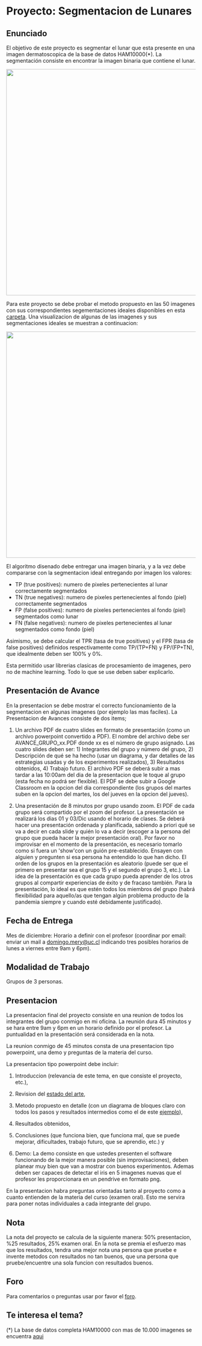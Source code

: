 # Proyecto: Segmentacion de Lunares

## Enunciado
El objetivo de este proyecto es segmentar el lunar que esta presente en una imagen dermatoscopica de la base de datos HAM10000(*). La segmentación consiste en encontrar la imagen binaria que contiene el lunar.

<img src="https://github.com/domingomery/imagenes/blob/master/proyecto/diagram.png" width="600">
          
Para este proyecto se debe probar el metodo propuesto en las 50 imagenes con sus correspondientes segementaciones ideales disponibles en esta [carpeta](https://github.com/domingomery/imagenes/tree/master/proyecto/images). Una visualizacion de algunas de las imagenes y sus segmentaciones ideales se muestran a continuacion:

<img src="https://github.com/domingomery/imagenes/blob/master/proyecto/examples.png" width="600">

El algoritmo disenado debe entregar una imagen binaria, y a la vez debe compararse con la segmentacion ideal entregando por imagen los valores:

* TP (true positives): numero de pixeles pertenecientes al lunar correctamente segmentados
* TN (true negatives): numero de pixeles pertenecientes al fondo (piel) correctamente segmentados
* FP (false positives): numero de pixeles pertenecientes al fondo (piel) segmentados como lunar
* FN (false negatives): numero de pixeles pertenecientes al lunar segmentados como fondo (piel)

Asimismo, se debe calcular el TPR (tasa de true positives) y el FPR (tasa de false positives) definidos respectivamente como TP/(TP+FN) y FP/(FP+TN), que idealmente deben ser 100% y 0%. 

Esta permitido usar librerias clasicas de procesamiento de imagenes, pero no de machine learning. Todo lo que se use deben saber explicarlo.

## Presentación de Avance

En la presentacion se debe mostrar el correcto funcionamiento de la segmentacion en algunas imagenes (por ejemplo las mas faciles). La Presentacion de Avances consiste de dos items;

1. Un archivo PDF de cuatro slides en formato de presentación (como un archivo powerpoint convertido a PDF). El nombre del archivo debe ser AVANCE_GRUPO_xx.PDF donde xx es el número de grupo asignado. Las cuatro slides deben ser: 1) Integrantes del grupo y número del grupo, 2) Descripción de qué se ha hecho (usar un diagrama, y dar detalles de las estrategias usadas y de los experimentos realizados), 3) Resultados obtenidos, 4) Trabajo futuro. El archivo PDF se deberá subir a mas tardar a las 10:00am del dia de la presentacion que le toque al grupo (esta fecha no podrá ser flexible). El PDF se debe subir a Google Classroom en la opcion del dia correspondiente (los grupos del martes suben en la opcion del martes, los del jueves en la opcion del jueves).

2. Una presentación de 8 minutos por grupo usando zoom. El PDF de cada grupo será compartido por el zoom del profesor. La presentación se realizará los dias 01 y 03/Dic usando el horario de clases. Se deberá hacer una presentación ordenada y planificada, sabiendo a priori qué se va a decir en cada slide y quién lo va a decir (escoger a la persona del grupo que pueda hacer la mejor presentación oral). Por favor no improvisar en el momento de la presentación, es necesario tomarlo como si fuera un 'show'con un guión pre-establecido. Ensayen con alguien y pregunten si esa persona ha entendido lo que han dicho. El orden de los grupos en la presentación es aleatorio (puede ser que el primero en presentar sea el grupo 15 y el segundo el grupo 3, etc.). La idea de la presentación es que cada grupo pueda aprender de los otros grupos al compartir experiencias de éxito y de fracaso también. Para la presentación, lo ideal es que estén todos los miembros del grupo (habrá flexibilidad para aquello/as que tengan algún problema producto de la pandemia siempre y cuando esté debidamente justificado).


## Fecha de Entrega
Mes de diciembre: Horario a definir con el profesor (coordinar por email: enviar un mail a domingo.mery@uc.cl indicando tres posibles horarios de lunes a viernes entre 9am y 6pm).

## Modalidad de Trabajo
Grupos de 3 personas.

## Presentacion
La presentacion  final del proyecto consiste en una reunion de todos los integrantes del grupo conmigo en mi oficina. La reunión dura 45 minutos y se hara entre 9am y 6pm en un horario definido por el profesor. La puntualidad en la presentación será considerada en la nota.

La reunion conmigo de 45 minutos consta de una presentacion tipo powerpoint, una demo y preguntas de la materia del curso.

La presentacion tipo powerpoint debe incluir:

1) Introduccion (relevancia de este tema, en que consiste el proyecto, etc.), 

2) Revision del [estado del arte](https://scholar.google.cl/scholar?&q=skin+segmentation+mole), 

3) Metodo propuesto en detalle (con un diagrama de bloques claro con todos los pasos y resultados intermedios como el de este [ejemplo](https://github.com/domingomery/imagenes/blob/master/proyecto/diagram_example.png)), 

4) Resultados obtenidos, 

5) Conclusiones (que funciona bien, que funciona mal, que se puede mejorar, dificultades, trabajo futuro, que se aprendio, etc.) y 

6) Demo: La demo consiste en que ustedes presenten el software funcionando de la mejor manera posible (sin improvisaciones), deben planear muy bien que van a mostrar con buenos experimentos. Ademas deben ser capaces de detectar el iris en 5 imagenes nuevas que el profesor les proporcionara en un pendrive en formato png.

En la presentacion habra preguntas orientadas tanto al proyecto como a cuanto entienden de la materia del curso (examen oral). Esto me servira para poner notas individuales a cada integrante del grupo.

## Nota
La nota del proyecto se calcula de la siguiente manera: 50% presentacion, %25 resultados, 25% examen oral. En la nota se premia el esfuerzo mas que los resultados, tendra una mejor nota una persona que pruebe e invente metodos con resultados no tan buenos, que una persona que pruebe/encuentre una sola funcion con resultados buenos.

## Foro
Para comentarios o preguntas usar por favor el [foro](https://github.com/domingomery/imagenes/issues/9).

## Te interesa el tema?
(*) La base de datos completa HAM10000 con mas de 10.000 imagenes se encuentra [aqui](https://dataverse.harvard.edu/dataset.xhtml?persistentId=doi:10.7910/DVN/DBW86T)
